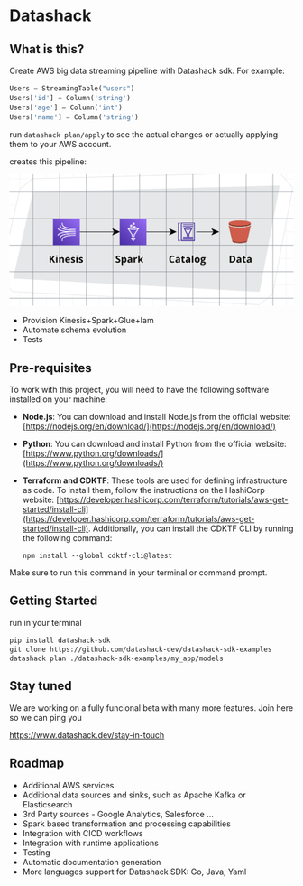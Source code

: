 # Datashack

## What is this?
Create AWS big data streaming pipeline with Datashack sdk. 
For example:
```python
Users = StreamingTable("users")
Users['id'] = Column('string')
Users['age'] = Column('int')
Users['name'] = Column('string')
```

run `datashack plan/apply` to see the actual changes or actually applying them to your AWS account.  

creates this pipeline:

![Tux, the Linux mascot](https://raw.githubusercontent.com/datashack-dev/datashack-sdk/main/md/aws1.png)

- Provision Kinesis+Spark+Glue+Iam
- Automate schema evolution
- Tests


## Pre-requisites

To work with this project, you will need to have the following software installed on your machine:

- **Node.js**: You can download and install Node.js from the official website: [https://nodejs.org/en/download/](https://nodejs.org/en/download/)
- **Python**: You can download and install Python from the official website: [https://www.python.org/downloads/](https://www.python.org/downloads/)
- **Terraform and CDKTF**: These tools are used for defining infrastructure as code. To install them, follow the instructions on the HashiCorp website: [https://developer.hashicorp.com/terraform/tutorials/aws-get-started/install-cli](https://developer.hashicorp.com/terraform/tutorials/aws-get-started/install-cli). Additionally, you can install the CDKTF CLI by running the following command: 

    ```
    npm install --global cdktf-cli@latest
    ```

Make sure to run this command in your terminal or command prompt.

## Getting Started

run in your terminal 

```
pip install datashack-sdk
git clone https://github.com/datashack-dev/datashack-sdk-examples
datashack plan ./datashack-sdk-examples/my_app/models
```

## Stay tuned

We are working on a fully funcional beta with many more features. Join here so we can ping you 

https://www.datashack.dev/stay-in-touch



## Roadmap

- Additional AWS services
- Additional data sources and sinks, such as Apache Kafka or Elasticsearch
- 3rd Party sources - Google Analytics, Salesforce ...
- Spark based transformation and processing capabilities
- Integration with CICD workflows
- Integration with runtime applications
- Testing
- Automatic documentation generation
- More languages support for Datashack SDK: Go, Java, Yaml
